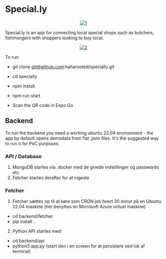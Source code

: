 # Special.ly
<div align="center">
  <a href="https://github.com/k3ring/special.ly/">
    <img src="https://github.com/haharooted/special.ly/assets/23297071/33e8a45f-fb94-4532-ae0d-e981e31f0966" alt="1">
  </a>
</div>

Special.ly is an app for connecting local special shops such as butchers, fishmongers with shoppers looking to buy local. 

<div align="center">
  <a href="https://github.com/k3ring/special.ly/">
    <img src="https://github.com/haharooted/special.ly/assets/23297071/cc99d85c-404e-4648-98ad-6be16ca18c31" alt="2">
  </a>
</div>

To run:

- git clone git@github.com:haharooted/specially.git

- cd specially

- npm install 

- npm run start

- Scan the QR code in Expo Go



## Backend
To run the backend you need a working ubuntu 22.04 environment - the app by default opens demodata from flat .json files. It's the suggested way to run it for PoC purposes.

### API / Database
1.  MongoDB startes via. docker med de givede indstillinger og passwords etc.
2.  Fetcher startes derefter for at ingeste

### Fetcher

1. Fetcher sættes op til at køre som CRON job hvert 30 minut på en Ubuntu 22.04 maskine (her benyttes en Microsoft Azure virtuel maskine)
 * cd backend/fetcher
 * pip install .
2. Python API startes med:
 * cd backend/api
 * python3 app.py (start den i en screen for at persistere ved luk af terminal)
